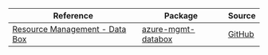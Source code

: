 | Reference | Package | Source |
|---|---|---|
|[Resource Management - Data Box](mgmt-databox-readme.md)|[azure-mgmt-databox](https://pypi.org/project/azure-mgmt-databox)|[GitHub](https://github.com/Azure/azure-sdk-for-python)|
